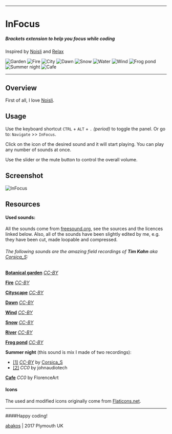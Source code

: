 ___
# InFocus
##### Brackets extension to help you focus while coding
Inspired by [Noisli](https://www.noisli.com/) and [Relax](http://brunobord.github.io/relax/)


![Garden](https://github.com/a-bakos/infocus/blob/master/icons/garden-on.png)
![Fire](https://github.com/a-bakos/infocus/blob/master/icons/fire-on.png)
![City](https://github.com/a-bakos/infocus/blob/master/icons/city-on.png)
![Dawn](https://github.com/a-bakos/infocus/blob/master/icons/dawn-on.png)
![Snow](https://github.com/a-bakos/infocus/blob/master/icons/snow-on.png)
![Water](https://github.com/a-bakos/infocus/blob/master/icons/water-on.png)
![Wind](https://github.com/a-bakos/infocus/blob/master/icons/wind-on.png)
![Frog pond](https://github.com/a-bakos/infocus/blob/master/icons/frog-pond-on.png)
![Summer night](https://github.com/a-bakos/infocus/blob/master/icons/night-on.png)
![Cafe](https://github.com/a-bakos/infocus/blob/master/icons/cafe-on.png)

---

## Overview

First of all, I love [Noisli](https://www.noisli.com/).

## Usage

Use the keyboard shortcut `CTRL` + `ALT` + `.` _(period)_ to toggle the panel.
Or go to: `Navigate` >> `InFocus`.

Click on the icon of the desired sound and it will start playing.
You can play any number of sounds at once.

Use the slider or the mute button to control the overall volume.

## Screenshot

![InFocus](https://github.com/a-bakos/infocus/blob/master/infocus-screenshot.png)

## Resources

#### Used sounds:
All the sounds come from [freesound.org](https://www.freesound.org), see the sources and the licences linked below. Also, all of the sounds have been slightly edited by me, e.g. they have been cut, made loopable and compressed.

###### The following sounds are the amazing field recordings of **Tim Kahn** aka [Corsica_S](https://www.freesound.org/people/Corsica_S/):

[**Botanical garden**](https://www.freesound.org/people/Corsica_S/sounds/265975/) _[CC-BY](https://creativecommons.org/licenses/by/3.0/)_

[**Fire**](https://www.freesound.org/people/Corsica_S/sounds/253770/) _[CC-BY](https://creativecommons.org/licenses/by/3.0/)_

[**Cityscape**](https://www.freesound.org/people/Corsica_S/sounds/324885/) _[CC-BY](https://creativecommons.org/licenses/by/3.0/)_

[**Dawn**](https://www.freesound.org/people/Corsica_S/sounds/184797/) _[CC-BY](https://creativecommons.org/licenses/by/3.0/)_

[**Wind**](https://www.freesound.org/people/Corsica_S/sounds/329560/) _[CC-BY](https://creativecommons.org/licenses/by/3.0/)_

[**Snow**](https://www.freesound.org/people/Corsica_S/sounds/334193/) _[CC-BY](https://creativecommons.org/licenses/by/3.0/)_

[**River**](https://www.freesound.org/people/Corsica_S/sounds/361312/) _[CC-BY](https://creativecommons.org/licenses/by/3.0/)_

[**Frog pond**](https://www.freesound.org/people/Corsica_S/sounds/153031/) _[CC-BY](https://creativecommons.org/licenses/by/3.0/)_


**Summer night**
(this sound is mix I made of two recordings):

 - [[1]](https://www.freesound.org/people/Corsica_S/sounds/184268/) _[CC-BY](https://creativecommons.org/licenses/by/3.0/)_ by [Corsica_S](https://www.freesound.org/people/Corsica_S/) 
 - [[2]](https://www.freesound.org/people/johnaudiotech/sounds/347049/) _CC0_ by johnaudiotech
 
[**Cafe**](https://www.freesound.org/people/FlorenceArt/sounds/90179/) _CC0_ by FlorenceArt

#### Icons

The used and modified icons originally come from [Flaticons.net](http://flaticons.net).



---
####Happy coding!

[abakos](http://abakos.info) | 2017 Plymouth UK